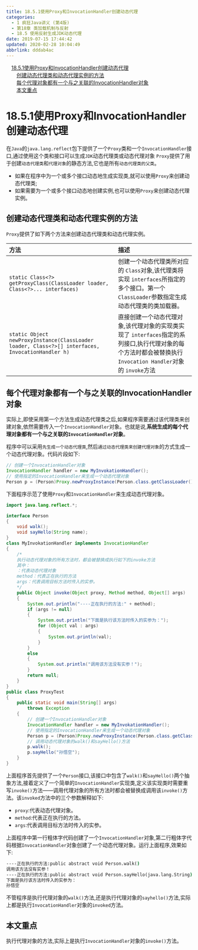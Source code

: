 ```yaml
---
title: 18.5.1使用Proxy和InvocationHandler创建动态代理
categories: 
  - 1 疯狂Java讲义 (第4版)
  - 第18章 类加载机制与反射
  - 18.5 使用反射生成JDK动态代理
date: 2019-07-15 17:44:42
updated: 2020-02-28 10:04:49
abbrlink: dddab4ac
---
```

<div id='my_toc'><a href="/JavaReadingNotes/dddab4ac/#18-5-1使用Proxy和InvocationHandler创建动态代理" class="header_1">18.5.1使用Proxy和InvocationHandler创建动态代理</a>&nbsp;<br><a href="/JavaReadingNotes/dddab4ac/#创建动态代理类和动态代理实例的方法" class="header_2">创建动态代理类和动态代理实例的方法</a>&nbsp;<br><a href="/JavaReadingNotes/dddab4ac/#每个代理对象都有一个与之关联的InvocationHandler对象" class="header_2">每个代理对象都有一个与之关联的InvocationHandler对象</a>&nbsp;<br><a href="/JavaReadingNotes/dddab4ac/#本文重点" class="header_2">本文重点</a>&nbsp;<br></div>
<style>.header_1{margin-left: 1em;}.header_2{margin-left: 2em;}.header_3{margin-left: 3em;}.header_4{margin-left: 4em;}.header_5{margin-left: 5em;}.header_6{margin-left: 6em;}</style>
<!--more-->
<script>if (navigator.platform.search('arm')==-1){document.getElementById('my_toc').style.display = 'none';}var e,p = document.getElementsByTagName('p');while (p.length>0) {e = p[0];e.parentElement.removeChild(e);}</script>

<!--end-->
<!--SSTStart-->
# 18.5.1使用Proxy和InvocationHandler创建动态代理 #
在`Java`的`java.lang.reflect`包下提供了一个`Proxy`类和一个`InvocationHandler`接口,通过使用这个类和接口可以生成`JDK`动态代理类或动态代理对象
`Proxy`提供了用于创建`动态代理类`和`代理对象`的静态方法,它也是所有`动态代理类的父类`。
- 如果在程序中为一个或多个接口动态地生成实现类,就可以使用`Proxy`来创建动态代理类;
- 如果需要为一个或多个接口动态地创建实例,也可以使用`Proxy`来创建动态代理实例。

## 创建动态代理类和动态代理实例的方法 ##
`Proxy`提供了如下两个方法来创建动态代理类和动态代理实例。

|方法|描述|
|:---|:---|
|`static Class<?> getProxyClass(ClassLoader loader, Class<?>... interfaces)`|创建一个动态代理类所对应的 `Class`对象,该代理类将实现 `interfaces`所指定的多个接口。第一个 `ClassLoader`参数指定生成动态代理类的类加载器。|
|`static Object newProxyInstance(ClassLoader loader, Class<?>[] interfaces, InvocationHandler h)`|直接创建一个动态代理对象,该代理对象的实现类实现了 `interfaces`指定的系列接口,执行代理对象的每个方法时都会被替换执行 `Invocation Handler`对象的 `invoke`方法|
## 每个代理对象都有一个与之关联的InvocationHandler对象 ##
实际上,即使采用第一个方法生成动态代理类之后,如果程序需要通过该代理类来创建对象,依然需要传入一个`InvocationHandler`对象。也就是说,**系统生成的每个代理对象都有一个与之关联的`InvocationHandler`对象**。

<!--SSTStop-->
程序中可以采用`先生成一个动态代理类`,然后`通过动态代理类来创建代理对象`的方式生成一个动态代理对象。代码片段如下:
```java
// 创建一个InvocationHandler对象
InvocationHandler handler = new MyInvokationHandler();
// 使用指定的InvocationHandler来生成一个动态代理对象
Person p = (Person)Proxy.newProxyInstance(Person.class.getClassLoader(),new Class[]{Person.class}, handler);
```
下面程序示范了使用`Proxy`和`InvocationHandler`来生成动态代理对象。
```java
import java.lang.reflect.*;

interface Person
{
    void walk();
    void sayHello(String name);
}
class MyInvokationHandler implements InvocationHandler
{
    /*
    执行动态代理对象的所有方法时，都会被替换成执行如下的invoke方法
    其中：
    ：代表动态代理对象
    method：代表正在执行的方法
    args：代表调用目标方法时传入的实参。
    */
    public Object invoke(Object proxy, Method method, Object[] args)
    {
        System.out.println("----正在执行的方法:" + method);
        if (args != null)
        {
            System.out.println("下面是执行该方法时传入的实参为：");
            for (Object val : args)
            {
                System.out.println(val);
            }
        }
        else
        {
            System.out.println("调用该方法没有实参！");
        }
        return null;
    }
}
public class ProxyTest
{
    public static void main(String[] args)
        throws Exception
    {
        // 创建一个InvocationHandler对象
        InvocationHandler handler = new MyInvokationHandler();
        // 使用指定的InvocationHandler来生成一个动态代理对象
        Person p = (Person)Proxy.newProxyInstance(Person.class.getClassLoader(),new Class[]{Person.class}, handler);
        // 调用动态代理对象的walk()和sayHello()方法
        p.walk();
        p.sayHello("孙悟空");
    }
}
```
上面程序首先提供了一个`Person`接口,该接口中包含了`walk()`和`sayHello()`两个抽象方法,接着定义了一个简单的`InvocationHandler`实现类,定义该实现类时需要重写`invoke()`方法——调用代理对象的所有方法时都会被替换成调用该`invoke()`方法。该`invoked`方法中的三个参数解释如下:
- `proxy`:代表动态代理对象。
- `method`:代表正在执行的方法。
- `args`:代表调用目标方法时传入的实参。

上面程序中第一行粗体字代码创建了一个`InvocationHandler`对象,第二行粗体字代码根据`InvocationHandler`对象创建了一个动态代理对象。运行上面程序,效果如下:
```cmd
----正在执行的方法:public abstract void Person.walk()
调用该方法没有实参！
----正在执行的方法:public abstract void Person.sayHello(java.lang.String)
下面是执行该方法时传入的实参为：
孙悟空
```
不管程序是执行代理对象的`walk()`方法,还是执行代理对象的`sayhello()`方法,实际上都是执行`InvocationHandler`对象的`invoked`方法。
<!--SSTStart-->
## 本文重点 ##
执行代理对象的方法,实际上是执行`InvocationHandler`对象的`invoke()`方法。
<!--SSTStop-->



